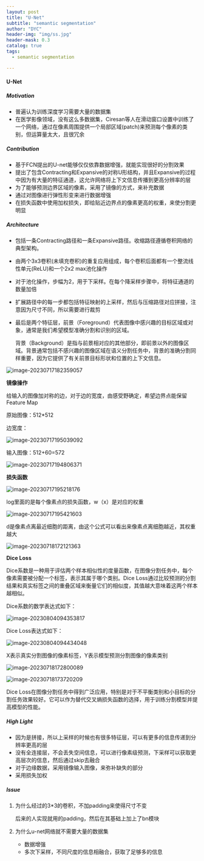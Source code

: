 ```yaml
---
layout: post
title: "U-Net"
subtitle: "semantic segmentation"
author: "DYC"
header-img: "img/ss.jpg"
header-mask: 0.3
catalog: true
tags:
  - semantic segmentation

---
```


#### U-Net

##### Motivation

- 普遍认为训练深度学习需要大量的数据集
- 在医学影像领域，没有这么多数据集，Ciresan等人在滑动窗口设置中训练了一个网络，通过在像素周围提供一个局部区域(patch)来预测每个像素的类别，但运算量太大，且很冗余

##### Contribution

- 基于FCN提出的U-net能够仅仅依靠数据增强，就能实现很好的分割效果
- 提出了包含Contracting和Expansive的对称U形结构，并且Expansive的过程中因为有大量的特征通道，这允许网络将上下文信息传播到更高分辨率的层
- 为了能够预测边界区域的像素，采用了镜像的方式，来补充数据
- 通过对图像进行弹性形变来进行数据增强
- 在损失函数中使用加权损失，即给贴近边界点的像素更高的权重，来使分割更明显

##### Architecture

- 包括一条Contracting路径和一条Expansive路径。收缩路径遵循卷积网络的典型架构。

- 由两个3x3卷积(未填充卷积)的重复应用组成，每个卷积后面都有一个整流线性单元(ReLU)和一个2x2 max池化操作

- 对于池化操作，步幅为2，用于下采样。在每个降采样步骤中，将特征通道的数量加倍

- 扩展路径中的每一步都包括特征映射的上采样，然后与压缩路径对应拼接，注意因为尺寸不同，所以需要进行裁剪

- 最后是两个特征层，前景（Foreground）代表图像中感兴趣的目标区域或对象，通常是我们希望模型准确分割和识别的区域。

  背景（Background）是指与前景相对应的其他部分，即前景以外的图像区域。背景通常包括不感兴趣的图像区域在语义分割任务中，背景的准确分割同样重要，因为它提供了有关前景目标形状和位置的上下文信息。

![image-20230717182359057](https://cdn.jsdelivr.net/gh/ddyycc123/imageloader@main/image-20230717182359057.png)

**镜像操作**

给输入的图像加对称的边，对于边的宽度，由感受野确定，希望边界点能保留Feature Map

原始图像：512*512

边宽度：

![image-20230717195039092](https://cdn.jsdelivr.net/gh/ddyycc123/imageloader@main/image-20230717195039092.png)

输入图像：512+60=572

![image-20230717194806371](https://cdn.jsdelivr.net/gh/ddyycc123/imageloader@main/image-20230717194806371.png)

**损失函数**

![image-20230717195218176](https://cdn.jsdelivr.net/gh/ddyycc123/imageloader@main/image-20230717195218176.png)

log里面的是每个像素点的损失函数，w（x）是对应的权重

![image-20230717195421603](https://cdn.jsdelivr.net/gh/ddyycc123/imageloader@main/image-20230717195421603.png)

d是像素点离最近细胞的距离，由这个公式可以看出来像素点离细胞越近，其权重越大

![image-20230718172121363](https://cdn.jsdelivr.net/gh/ddyycc123/imageloader@main/image-20230718172121363.png)

**Dice Loss**

Dice系数是一种用于评估两个样本相似性的度量函数，在图像分割任务中，每个像素需要被分配一个标签，表示其属于哪个类别。Dice Loss通过比较预测的分割结果和真实标签之间的重叠区域来衡量它们的相似度，其值越大意味着这两个样本越相似。

Dice系数的数学表达式如下：

![image-20230804094353817](https://cdn.jsdelivr.net/gh/ddyycc123/imageloader@main/image-20230804094353817.png)

Dice Loss表达式如下：

![image-20230804094434048](https://cdn.jsdelivr.net/gh/ddyycc123/imageloader@main/image-20230804094434048.png)

X表示真实分割图像的像素标签，Y表示模型预测分割图像的像素类别

![image-20230718172800089](https://cdn.jsdelivr.net/gh/ddyycc123/imageloader@main/image-20230718172800089.png)

![image-20230718173720209](https://cdn.jsdelivr.net/gh/ddyycc123/imageloader@main/image-20230718173720209.png)

Dice Loss在图像分割任务中得到广泛应用，特别是对于不平衡类别和小目标的分割任务效果较好。它可以作为替代交叉熵损失函数的选择，用于训练分割模型并提高模型的性能。

##### High Light

- 因为是拼接，所以上采样的时候也有很多特征层，可以有更多的信息传递到分辨率更高的层
- 没有全连接层，不会丢失空间信息，可以进行像素级预测，下采样可以获取更高层次的信息，然后通过skip去融合
- 对于边缘数据，采用镜像输入图像，来弥补缺失的部分
- 采用损失加权

##### Issue

1. 为什么经过的3*3的卷积，不加padding来使得尺寸不变

   后来的人实现就用的padding，然后在其基础上加上了bn模块

2. 为什么u-net网络就不需要大量的数据集
   - 数据增强
   - 多次下采样，不同尺度的信息相融合，获取了足够多的信息

